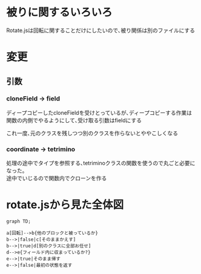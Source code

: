 # 被りに関するいろいろ
Rotate.jsは回転に関することだけにしたいので､被り関係は別のファイルにする

# 変更
## 引数
### cloneField -> field
ディープコピーしたcloneFieldを受けとっているが､ディープコピーする作業は
関数の内側でやるようにして､受け取る引数はfieldにする

これ一度､元のクラスを残しつつ別のクラスを作らないとややこしくなる

### coordinate -> tetrimino
処理の途中でタイプを参照する､tetriminoクラスの関数を使うので丸ごと必要になった｡  
途中でいじるので関数内でクローンを作る  

# rotate.jsから見た全体図
```mermaid
graph TD;

a[回転]-->b{他のブロックと被っているか}
b-->|false|c[そのままかえす]
b-->|true|d[別のクラスに全部お任せ]
d-->e{フィールド内に収まっているか?}
e-->|true|そのまま帰す
e-->|false|最初の状態を返す

```